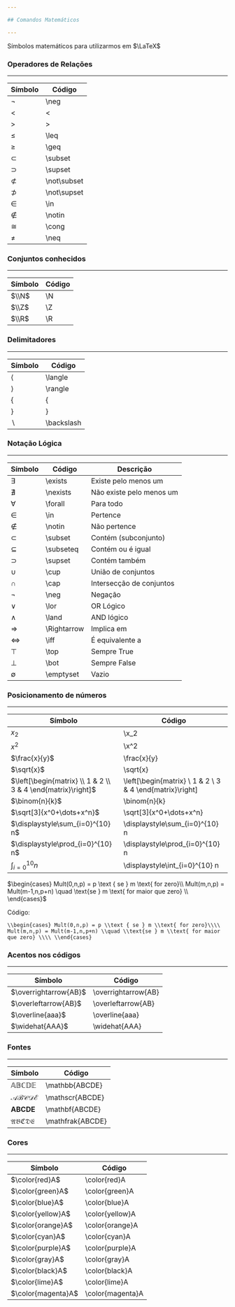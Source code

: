 ```yaml
---

## Comandos Matemáticos

---
```


Símbolos matemáticos para utilizarmos em $\LaTeX$

### Operadores de Relações

---

|Símbolo|Código|
|---|---|
|$\neg$|\neg|
|<|<|
|>|>|
|$\leq$|\leq|
|$\geq$|\geq|
|$\subset$|\subset|
|$\supset$|\supset|
|$\not\subset$|\not\subset|
|$\not\supset$|\not\supset|
|$\in$|\in|
|$\notin$|\notin|
|$\cong$|\cong|
|$\neq$|\neq|

### Conjuntos conhecidos

---

|Símbolo|Código|
|---|---|
|$\\N$|\\N|
|$\\Z$|\\Z|
|$\\R$|\\R|

### Delimitadores

---

|Símbolo|Código|
|---|---|
|$\langle$|\langle|
|$\rangle$|\rangle|
|$\{$|\{|
|$\}$|\}|
|$\backslash$|\backslash|

### Notação Lógica

---

|Símbolo|Código|Descrição|
|---|---|---|
|$\exists$|\exists|Existe pelo menos um|
|$\nexists$|\nexists|Não existe pelo menos um|
|$\forall$|\forall|Para todo|
|$\in$|\in|Pertence|
|$\not\in$|\notin|Não pertence|
|$\subset$|\subset|Contém (subconjunto)|
|$\subseteq$|\subseteq|Contém ou é igual|
|$\supset$|\supset|Contém também|
|$\cup$|\cup|União de conjuntos|
|$\cap$|\cap|Intersecção de conjuntos|
|$\neg$|\neg|Negação|
|$\lor$|\lor|OR Lógico|
|$\land$|\land|AND lógico|
|$\Rightarrow$|\Rightarrow|Implica em|
|$\iff$|\iff|É equivalente a|
|$\top$|\top|Sempre True|
|$\bot$|\bot|Sempre False|
|$\emptyset$|\emptyset|Vazio|

### Posicionamento de números

---

|Símbolo|Código|
|---|---|
|$x_2$|\x_2|
|$x^2$|\x^2|
|$\frac{x}{y}$|\frac{x}{y}|
|$\sqrt{x}$|\sqrt{x}|
|$\left[\begin{matrix} \\ 1 & 2 \\ 3 & 4 \end{matrix}\right]$|\left[\begin{matrix} \\ 1 & 2 \\ 3 & 4 \end{matrix}\right]|
|$\binom{n}{k}$|\binom{n}{k}|
|$\sqrt[3]{x^0+\dots+x^n}$|\sqrt[3]{x^0+\dots+x^n}|
|$\displaystyle\sum_{i=0}^{10} n$|\displaystyle\sum_{i=0}^{10} n|
|$\displaystyle\prod_{i=0}^{10} n$|\displaystyle\prod_{i=0}^{10} n|
|$\displaystyle\int_{i=0}^{10} n$|\displaystyle\int_{i=0}^{10} n|

$\begin{cases} Mult(0,n,p) = p \text { se } m \text{ for zero}\\ Mult(m,n,p) = Mult(m-1,n,p+n) \quad \text{se } m \text{ for maior que zero} \\ \end{cases}$

Código:

`\\begin{cases} Mult(0,n,p) = p \\text { se } m \\text{ for zero}\\\\ Mult(m,n,p) = Mult(m-1,n,p+n) \\quad \\text{se } m \\text{ for maior que zero} \\\\ \\end{cases}`

### Acentos nos códigos

---

|Símbolo|Código|
|---|---|
|$\overrightarrow{AB}$|\overrightarrow{AB}|
|$\overleftarrow{AB}$|\overleftarrow{AB}|
|$\overline{aaa}$|\overline{aaa}|
|$\widehat{AAA}$|\widehat{AAA}|

### Fontes

---

|Símbolo|Código|
|---|---|
|$\mathbb{ABCDE}$|\mathbb{ABCDE}|
|$\mathscr{ABCDE}$|\mathscr{ABCDE}|
|$\mathbf{ABCDE}$|\mathbf{ABCDE}|
|$\mathfrak{ABCDE}$|\mathfrak{ABCDE}|

### Cores

---

|Símbolo|Código|
|---|---|
|$\color{red}A$|\color{red}A|
|$\color{green}A$|\color{green}A|
|$\color{blue}A$|\color{blue}A|
|$\color{yellow}A$|\color{yellow}A|
|$\color{orange}A$|\color{orange}A|
|$\color{cyan}A$|\color{cyan}A|
|$\color{purple}A$|\color{purple}A|
|$\color{gray}A$|\color{gray}A|
|$\color{black}A$|\color{black}A|
|$\color{lime}A$|\color{lime}A|
|$\color{magenta}A$|\color{magenta}A|
